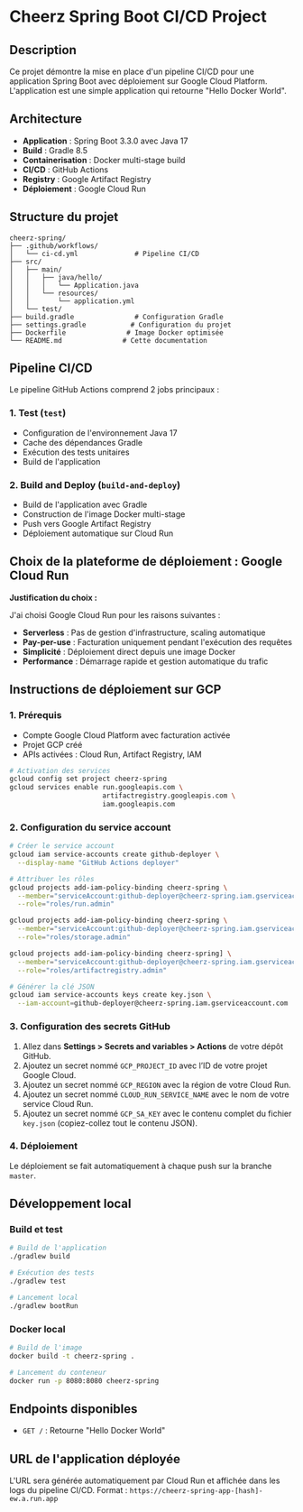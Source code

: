 # Cheerz Spring Boot CI/CD Project

## Description

Ce projet démontre la mise en place d'un pipeline CI/CD pour une application Spring Boot avec déploiement sur Google Cloud Platform. L'application est une simple application qui retourne "Hello Docker World".

## Architecture

- **Application** : Spring Boot 3.3.0 avec Java 17
- **Build** : Gradle 8.5
- **Containerisation** : Docker multi-stage build
- **CI/CD** : GitHub Actions
- **Registry** : Google Artifact Registry
- **Déploiement** : Google Cloud Run

## Structure du projet

```
cheerz-spring/
├── .github/workflows/
│   └── ci-cd.yml              # Pipeline CI/CD
├── src/
│   ├── main/
│   │   ├── java/hello/
│   │   │   └── Application.java
│   │   └── resources/
│   │       └── application.yml
│   └── test/
├── build.gradle               # Configuration Gradle
├── settings.gradle           # Configuration du projet
├── Dockerfile               # Image Docker optimisée
└── README.md               # Cette documentation
```

## Pipeline CI/CD

Le pipeline GitHub Actions comprend 2 jobs principaux :

### 1. Test (`test`)
- Configuration de l'environnement Java 17
- Cache des dépendances Gradle
- Exécution des tests unitaires
- Build de l'application

### 2. Build and Deploy (`build-and-deploy`)
- Build de l'application avec Gradle
- Construction de l'image Docker multi-stage
- Push vers Google Artifact Registry
- Déploiement automatique sur Cloud Run

## Choix de la plateforme de déploiement : Google Cloud Run

**Justification du choix :**

J'ai choisi Google Cloud Run pour les raisons suivantes :
- **Serverless** : Pas de gestion d'infrastructure, scaling automatique
- **Pay-per-use** : Facturation uniquement pendant l'exécution des requêtes
- **Simplicité** : Déploiement direct depuis une image Docker
- **Performance** : Démarrage rapide et gestion automatique du trafic

## Instructions de déploiement sur GCP

### 1. Prérequis
- Compte Google Cloud Platform avec facturation activée
- Projet GCP créé
- APIs activées : Cloud Run, Artifact Registry, IAM

```bash
# Activation des services
gcloud config set project cheerz-spring
gcloud services enable run.googleapis.com \
                       artifactregistry.googleapis.com \
                       iam.googleapis.com
```
### 2. Configuration du service account
```bash
# Créer le service account
gcloud iam service-accounts create github-deployer \
  --display-name "GitHub Actions deployer"

# Attribuer les rôles
gcloud projects add-iam-policy-binding cheerz-spring \
  --member="serviceAccount:github-deployer@cheerz-spring.iam.gserviceaccount.com" \
  --role="roles/run.admin"

gcloud projects add-iam-policy-binding cheerz-spring \
  --member="serviceAccount:github-deployer@cheerz-spring.iam.gserviceaccount.com" \
  --role="roles/storage.admin"

gcloud projects add-iam-policy-binding cheerz-spring] \
  --member="serviceAccount:github-deployer@cheerz-spring.iam.gserviceaccount.com" \
  --role="roles/artifactregistry.admin"

# Générer la clé JSON
gcloud iam service-accounts keys create key.json \
  --iam-account=github-deployer@cheerz-spring.iam.gserviceaccount.com
```

### 3. Configuration des secrets GitHub

1. Allez dans **Settings > Secrets and variables > Actions** de votre dépôt GitHub.  
2. Ajoutez un secret nommé `GCP_PROJECT_ID` avec l’ID de votre projet Google Cloud.  
3. Ajoutez un secret nommé `GCP_REGION` avec la région de votre Cloud Run.  
4. Ajoutez un secret nommé `CLOUD_RUN_SERVICE_NAME` avec le nom de votre service Cloud Run.  
5. Ajoutez un secret nommé `GCP_SA_KEY` avec le contenu complet du fichier `key.json` (copiez-collez tout le contenu JSON).

### 4. Déploiement
Le déploiement se fait automatiquement à chaque push sur la branche `master`.

## Développement local

### Build et test
```bash
# Build de l'application
./gradlew build

# Exécution des tests
./gradlew test

# Lancement local
./gradlew bootRun
```

### Docker local
```bash
# Build de l'image
docker build -t cheerz-spring .

# Lancement du conteneur
docker run -p 8080:8080 cheerz-spring
```

## Endpoints disponibles

- `GET /` : Retourne "Hello Docker World"

## URL de l'application déployée

L'URL sera générée automatiquement par Cloud Run et affichée dans les logs du pipeline CI/CD.
Format : `https://cheerz-spring-app-[hash]-ew.a.run.app`

